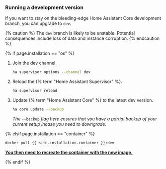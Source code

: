 ### Running a development version

If you want to stay on the bleeding-edge Home Assistant Core development branch, you can upgrade to `dev`.

{% caution %}
The `dev` branch is likely to be unstable. Potential consequences include loss of data and instance corruption.
{% endcaution %}

{% if page.installation == "os" %}

1. Join the dev channel.

    ```bash
    ha supervisor options --channel dev
    ```

2. Reload the {% term "Home Assistant Supervisor" %}.

    ```bash
    ha supervisor reload
    ```

3. Update {% term "Home Assistant Core" %} to the latest dev version.

    ```bash
    ha core update --backup
    ```

    _The_ `--backup` _flag here ensures that you have a partial backup of your current setup incase you need to downgrade._

{% elsif page.installation == "container" %}

```bash
docker pull {{ site.installation.container }}:dev
```

**[You then need to recreate the container with the new image.](/installation/linux#install-home-assistant-container)**

{% endif %}
